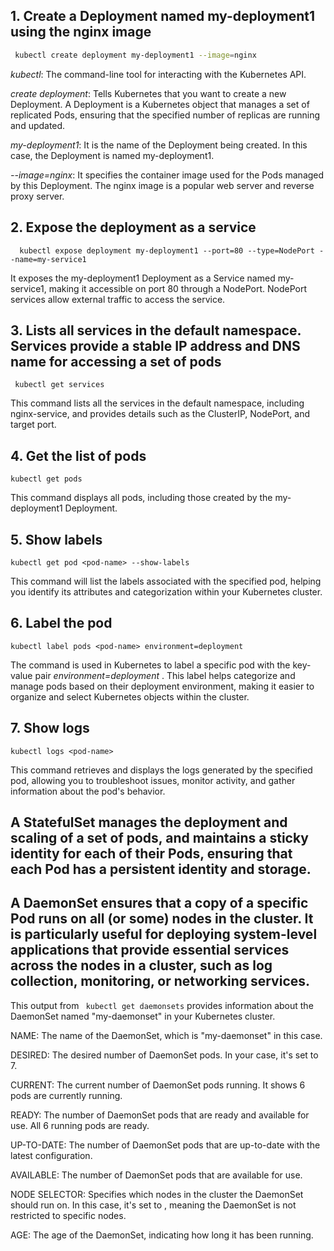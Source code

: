 ## 1. Create a Deployment named my-deployment1 using the nginx image
```bash
 kubectl create deployment my-deployment1 --image=nginx
```
 
*kubectl*: The command-line tool for interacting with the Kubernetes API.

*create deployment*: Tells Kubernetes that you want to create a new Deployment. A Deployment is a Kubernetes object that manages a set of replicated Pods, ensuring that the specified number of replicas are running and updated.

*my-deployment1*: It is the name of the Deployment being created. In this case, the Deployment is named my-deployment1.

*--image=nginx*: It specifies the container image used for the Pods managed by this Deployment. The nginx image is a popular web server and reverse proxy server. 




## 2. Expose the deployment as a service
```
  kubectl expose deployment my-deployment1 --port=80 --type=NodePort --name=my-service1
```
It exposes the my-deployment1 Deployment as a Service named my-service1, making it accessible on port 80 through a NodePort. NodePort services allow external traffic to access the service.

## 3. Lists all services in the default namespace. Services provide a stable IP address and DNS name for accessing a set of pods
```
 kubectl get services
```
This command lists all the services in the default namespace, including nginx-service, and provides details such as the ClusterIP, NodePort, and target port.



## 4. Get the list of pods
```
kubectl get pods
```
This command displays all pods, including those created by the my-deployment1 Deployment.


## 5. Show labels
 ```
kubectl get pod <pod-name> --show-labels
```
This command will list the labels associated with the specified pod, helping you identify its attributes and categorization within your Kubernetes cluster.


## 6. Label the pod
```
kubectl label pods <pod-name> environment=deployment
```
The command is used in Kubernetes to label a specific pod with the key-value pair *environment=deployment* . This label helps categorize and manage pods based on their deployment environment, making it easier to organize and select Kubernetes objects within the cluster.


 ## 7. Show logs
```
kubectl logs <pod-name>
```
This command retrieves and displays the logs generated by the specified pod, allowing you to troubleshoot issues, monitor activity, and gather information about the pod's behavior.


## A StatefulSet manages the deployment and scaling of a set of pods, and maintains a sticky identity for each of their Pods, ensuring that each Pod has a persistent identity and storage.

## A DaemonSet ensures that a copy of a specific Pod runs on all (or some) nodes in the cluster. It is particularly useful for deploying system-level applications that provide essential services across the nodes in a cluster, such as log collection, monitoring, or networking services.

This output from ``` kubectl get daemonsets```  provides information about the DaemonSet named "my-daemonset" in your Kubernetes cluster.

NAME: The name of the DaemonSet, which is "my-daemonset" in this case.

DESIRED: The desired number of DaemonSet pods. In your case, it's set to 7.

CURRENT: The current number of DaemonSet pods running. It shows 6 pods are currently running.

READY: The number of DaemonSet pods that are ready and available for use. All 6 running pods are ready.

UP-TO-DATE: The number of DaemonSet pods that are up-to-date with the latest configuration.

AVAILABLE: The number of DaemonSet pods that are available for use.

NODE SELECTOR: Specifies which nodes in the cluster the DaemonSet should run on. In this case, it's set to <none>, meaning the DaemonSet is not restricted to specific nodes.

AGE: The age of the DaemonSet, indicating how long it has been running.
